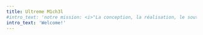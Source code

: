 ```yaml
---
title: Ultreme M1ch3l
#intro_text: 'notre mission: <i>"La conception, la réalisation, le soutien, la promotion et le développement par tous moyens de démarches artistiques et d’échanges culturels"</i>'
intro_text: 'Welcome!'
---
```

